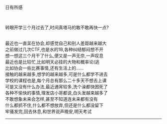 
日有所感
<!-- more-->
<br/>

转眼开学三个月过去了,时间真塔马的敢不敢再快一点?

<br/>
最近也一直呆在协会,却感觉自己和别人差距越来越大

<br/>
之前做过几次CTF,也是水的1B,各种纠结郁闷想不开

<br/>
想一想这三个月干了什么,便又是一声无奈,一声叹息

<br/>
最近也是比较忙,比如明天必挂的大物和概率论(逃

<br/>
比如协会一些比赛事情,还有生活上的......

<br/>
接触的越来越多,想学的越来越多,可是什么都学不进去

<br/>
学校的课程也是,每个月总有那么二十多天不想去上课

<br/>
可是又没有什么办法,最近通宵较多,洗个澡都快困死了

<br/>
各种不愉快的事情,理发店小哥都说,白头发越来越多了

<br/>
不敢想象未来会怎样,甚至不知道连未来都有没有

<br/>
什么都抓不住,什么都不想放弃,但还是什么都没留下

<br/>
牢骚发完,回去休息,和世界说声晚安,明天考试

<b><hr/><b/>